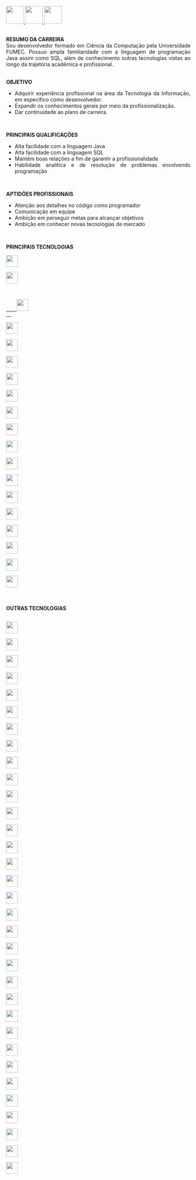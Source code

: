 <a href="https://github.com/Edd002">
  <img src="https://cdn-icons-png.flaticon.com/512/733/733609.png" width="48px" height="48px">
</a>

<a href="mailto:edduarddollima@gmail.com">
  <img src="https://cdn-icons-png.flaticon.com/512/331/331389.png" width="48px" height="48px">
</a>

<a href="https://www.linkedin.com/in/eduardo-augusto-lima-pereira/">
  <img src="https://cdn-icons-png.flaticon.com/512/1384/1384014.png" width="48px" height="48px">
</a>

<br />
<br />

<div align="justify">
 
**RESUMO DA CARREIRA**
<br />
  Sou desenvolvedor formado em Ciência da Computação pela Universidade FUMEC. Possuo ampla familiaridade com a linguagem de programação Java assim como SQL, além de conhecimento outras tecnologias vistas ao longo da trajetória acadêmica e profissional.
<br /><br />

**OBJETIVO**
  - Adquirir experiência profissional na área da Tecnologia da Informação, em específico como desenvolvedor.
  - Expandir os conhecimentos gerais por meio da profissionalização.
  - Dar continuidade ao plano de carreira.
<br />

**PRINCIPAIS QUALIFICAÇÕES**
  - Alta facilidade com a linguagem Java
  - Alta facilidade com a linguagem SQL
  - Mantém boas relações a fim de garantir a profissionalidade
  - Habilidade analítica e de resolução de problemas envolvendo programação
<br />

**APTIDÕES PROFISSIONAIS**
- Atenção aos detalhes no código como programador
- Comunicação em equipe
- Ambição em perseguir metas para alcançar objetivos
- Ambição em conhecer novas tecnologias de mercado

</div>

<br />

**PRINCIPAIS TECNOLOGIAS**

<code><a href="https://www.java.com/pt-BR/" rel="nofollow"><img height="32" src="https://cdn.iconscout.com/icon/free/png-512/java-60-1174953.png"></a></code>

<code><a href="https://www.java.com/pt-BR/" rel="nofollow"><img height="32" src="https://cdn.iconscout.com/icon/free/png-512/mysql-12-556000.png"></a></code>

<code>
  <a href="https://www.java.com/pt-BR/" rel="nofollow">
    <img height="32" src="https://cdn.icon-icons.com/icons2/2415/PNG/512/postgresql_plain_wordmark_logo_icon_146390.png">
  </a>
</code>

<code>
<img height="32" src="https://cdn.iconscout.com/icon/free/png-512/github-84-436555.png">
</code>

<code>
<img height="32" src="https://cdn.iconscout.com/icon/free/png-256/eclipse-14-282371.png">
</code>

<code>
<img height="32" src="https://cdn.iconscout.com/icon/free/png-256/spring-16-283031.png">
</code>

<code>
<img height="32" src="https://avatars0.githubusercontent.com/u/7658037?v=3&s=200">
</code>

<code>
<img height="32" src="https://upload.wikimedia.org/wikipedia/commons/thumb/9/9a/Visual_Studio_Code_1.35_icon.svg/512px-Visual_Studio_Code_1.35_icon.svg.png">
</code>

<code>
<img height="32" src="https://cdn.iconscout.com/icon/free/png-256/flutter-2038877-1720090.png">
</code>

<code>
<img height="32" src="https://upload.wikimedia.org/wikipedia/commons/7/7e/Dart-logo.png">
</code>

<code>
<img height="32" src="https://cdn-icons-png.flaticon.com/512/5968/5968267.png">
</code>

<code>
<img height="32" src="https://cdn-icons-png.flaticon.com/512/5968/5968242.png">
</code>

<code>
<img height="32" src="https://cdn.iconscout.com/icon/free/png-512/javascript-2038874-1720087.png">
</code>

<code>
<img height="32" src="https://cdn.iconscout.com/icon/free/png-256/bootstrap-6-1175203.png">
</code>

<code>
<img height="32" src="https://cdn.iconscout.com/icon/premium/png-256-thumb/json-file-2330566-1950407.png">
</code>

<code>
<img height="32" src="https://user-images.githubusercontent.com/2676579/34940598-17cc20f0-f9be-11e7-8c6d-f0190d502d64.png">
</code>

<code>
<img height="32" src="https://cdn.iconscout.com/icon/free/png-256/linux-21-1174928.png">
</code>

<code>
<img height="32" src="https://cdn.iconscout.com/icon/free/png-256/jira-282222.png">
</code>

<code>
<img height="32" src="https://user-images.githubusercontent.com/10860815/86916754-6b0c9380-c167-11ea-901b-78571ad4065d.png">
</code>

<br />
<br />

**OUTRAS TECNOLOGIAS**

<code>
<img height="32" src="https://cdn.iconscout.com/icon/free/png-512/sql-4-190807.png">
</code>

<code>
<img height="32" src="https://cdn.iconscout.com/icon/free/png-512/c-57-1175191.png">
</code>

<code>
<img height="32" src="https://cdn.iconscout.com/icon/free/png-512/c-sharp-2-569585.png">
</code>

<code>
<img height="32" src="https://cdn.iconscout.com/icon/free/png-512/python-2-226051.png">
</code>

<code>
<img height="32" src="https://upload.wikimedia.org/wikipedia/commons/thumb/3/38/Jupyter_logo.svg/207px-Jupyter_logo.svg.png">
</code>

<code>
<img height="32" src="https://upload.wikimedia.org/wikipedia/commons/thumb/d/d5/UML_logo.svg/512px-UML_logo.svg.png">
</code>

<code>
<img height="32" src="https://cdn.iconscout.com/icon/free/png-256/subversion-3521748-2945192.png">
</code>

<code>
<img height="32" src="https://cdn-icons-png.flaticon.com/512/919/919853.png">
</code>

<code>
<img height="32" src="https://cdn-icons-png.flaticon.com/512/873/873120.png">
</code>

<code>
<img height="32" src="https://cdn.icon-icons.com/icons2/2107/PNG/512/file_type_firebase_icon_130606.png">
</code>

<code>
<img height="32" src="https://cdn.iconscout.com/icon/free/png-512/nodejs-6-569582.png">
</code>

<code>
<img height="32" src="https://cdn.iconscout.com/icon/free/png-512/angularjs-3-1175272.png">
</code>

<code>
<img height="32" src="https://cdn.iconscout.com/icon/free/png-256/jquery-10-1175155.png">
</code>

<code>
<img height="32" src="https://cdn.iconscout.com/icon/free/png-512/php-27-226042.png">
</code>

<code>
<img height="32" src="https://static1.smartbear.co/soapui/media/images/stories/homepage/features/soapui-logo.png">
</code>

<code>
<img height="32" src="https://cdn.iconscout.com/icon/free/png-512/microsoft-office-722717.png">
</code>

<code>
<img height="32" src="https://upload.wikimedia.org/wikipedia/commons/thumb/c/c9/Power_bi_logo_black.svg/512px-Power_bi_logo_black.svg.png">
</code>

<code>
<img height="32" src="https://upload.wikimedia.org/wikipedia/commons/thumb/9/98/Apache_NetBeans_Logo.svg/416px-Apache_NetBeans_Logo.svg.png">
</code>

<code>
<img height="32" src="https://cdn.iconscout.com/icon/free/png-256/tomcat-2-1175085.png">
</code>

<code>
<img height="32" src="https://design.jboss.org/wildfly/logo/final/wildfly_icon_256px.png">
</code>

<code>
<img height="32" src="https://upload.wikimedia.org/wikipedia/commons/thumb/2/2f/Apache-Ant-logo.svg/320px-Apache-Ant-logo.svg.png">
</code>

<code>
<img height="32" src="https://cdn.iconscout.com/icon/free/png-256/ionic-5-1175017.png">
</code>

<code>
<img height="32" src="https://cdn.iconscout.com/icon/free/png-512/typescript-1174965.png">
</code>

<code>
<img height="32" src="https://cdn.iconscout.com/icon/free/png-256/android-247-1175275.png">
</code>

<code>
<img height="32" src="https://cdn.iconscout.com/icon/free/png-256/android-studio-3251591-2724643.png">
</code>

<code>
<img height="32" src="https://cdn.iconscout.com/icon/free/png-256/kotlin-2038873-1720086.png">
</code>

<code>
<img height="32" src="https://cdn.iconscout.com/icon/free/png-256/apple-263-202445.png">
</code>

<code>
<img height="32" src="https://upload.wikimedia.org/wikipedia/en/0/0c/Xcode_icon.png">
</code>

<code>
<img height="32" src="https://cdn.iconscout.com/icon/free/png-256/swift-21-1175088.png">
</code>

<code>
<img height="32" src="https://cdn.iconscout.com/icon/free/png-256/xml-file-2330558-1950399.png">
</code>

<code>
<img height="32" src="https://cdn.iconscout.com/icon/premium/png-256-thumb/miro-3567784-2984008.png">
</code>

<code>
<img height="32" src="https://cdn.iconscout.com/icon/free/png-256/virtualbox-282903.png">
</code>

<code>
<img height="32" src="https://e7.pngegg.com/pngimages/305/131/png-clipart-redmine-installation-issue-tracking-system-project-management-open-source-software-github-logo-project-management.png">
</code>
